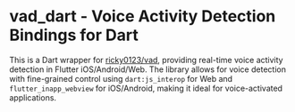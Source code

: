 # vad_dart - Voice Activity Detection Bindings for Dart

This is a Dart wrapper for [ricky0123/vad](https://github.com/ricky0123/vad), providing real-time voice activity detection in Flutter iOS/Android/Web. The library allows for voice detection with fine-grained control using `dart:js_interop` for Web and `flutter_inapp_webview` for iOS/Android, making it ideal for voice-activated applications.
